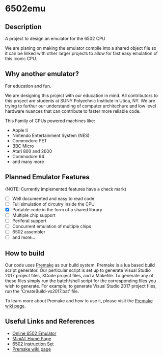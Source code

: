 # 6502emu
## Description
A project to design an emulator for the 6502 CPU

We are planing on making the emulator compile into a shared object
file so it can be linked with other larger projects to allow for 
fast easy emulation of this iconic CPU.

## Why another emulator?
For education and fun.

We are designing this project with our education in mind. All contributors
to this project are students at SUNY Polyechnic Institute in Utica, NY. We
are trying to furthur our understanding of computer architechure and low 
level hardware nuances that can contribute to faster more reliable code.


This Family of CPUs powered machines like:
 - Apple II
 - Nintendo Entertainment System (NES)
 - Commodore PET
 - BBC Micro
 - Atari 800 and 2600
 - Commodore 64
 - and many more

## Planned Emulator Features 
(NOTE: Currently implemented features have a check mark)
- [ ] Well documented and easy to read code
- [ ] Full simulation of circutry inside the CPU
- [x] Portable code in the form of a shared library
- [ ] Multiple chip support
- [ ] Periferal support
- [ ] Concurrent emulation of multiple chips
- [ ] 6502 assembler
- [ ] and more...

## How to build
Our code uses [Premake](https://github.com/premake/premake-core) as our build system. Premake is a lua based build script generator. Our perticular script is set up to generate Visual Studio 2017 project files, XCode project files, and a Makefile. To generate any of these files simply run the batch/shell script for the corresponding files you wish to generate. For example, to generate Visual Studio 2017 project files, run the 'CreateBuild-vs2017.bat' file. 

To learn more about Premake and how to use it, please visit the [Premake wiki page](https://github.com/premake/premake-core/wiki).

## Useful Links and References
- [Online 6502 Emulator](http://visual6502.org/JSSim/expert.html)
- [MiniAT Home Page](http://miniat.org/)
- [6502 Instruction Set](http://www.llx.com/~nparker/a2/opcodes.html)
- [Premake wiki page](https://github.com/premake/premake-core/wiki)